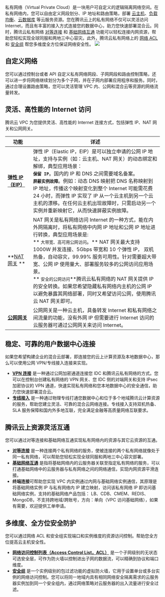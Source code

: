 
私有网络（Virtual Private Cloud）是一块用户可自定义的逻辑隔离网络空间。在私有网络内，您可以自由定义网段划分、IP 地址和路由策略，部署 [云主机](https://cloud.tencent.com/doc/product/213/495)、[负载均衡](https://cloud.tencent.com/doc/product/214/524)、[云数据库](https://cloud.tencent.com/doc/product/236) 等云服务资源。您在腾讯云上的私有网络不仅可以灵活访问 Internet，而且有丰富的接入方式连接您的数据中心，助力您快速部署混合云。同时，腾讯云私有网络 [对等连接](https://cloud.tencent.com/doc/product/215/5000) 和 [基础网络互通](https://cloud.tencent.com/doc/product/215/5002) 功能可以轻松连接内网资源，帮助您轻松实现全球同服和两地三中心容灾。此外，腾讯云私有网络上的 [网络 ACL](https://cloud.tencent.com/doc/product/215/5132) 和 [安全组](https://cloud.tencent.com/doc/product/213/500) 帮您多维度全方位保证网络安全性。
![](//mccdn.qcloud.com/static/img/1d46050c949ddd8dbe75342638824e09/image.png)

## 自定义网络
您可以通过控制台或者 API 自定义私有网络网段、子网网段和路由控制策略，还可以进一步将网络继续划分为多个子网，并在子网内部署应用程序和服务。同时，通过合理设置路由策略，您可以灵活管理 VPC 内、公网和混合云等资源的网络流量转发。

## 灵活、高性能的 Internet 访问
腾讯云 VPC 为您提供灵活、高性能的 Internet 连接方式，包括弹性 IP、NAT 网关和公网网关。

| 功能 | 详述 |
|---------|---------|
|[**弹性 IP（EIP）**](https://cloud.tencent.com/doc/product/213/1941) | 弹性 IP（Elastic IP，EIP）是可以独立申请的公网 IP 地址，支持与实例（如：云主机、NAT 网关）的动态绑定和解绑，典型应用场景：<br>**`保留 IP`**。国内的  IP 和 DNS 之间需要域名备案。<br>**`屏蔽实例故障`**。例如：动态 DNS 映射把 DNS 名称映射到 IP 地址，传播这个映射变化到整个 Internet 可能需花费 24 小时，而弹性 IP 实现了 IP 从一个云主机到另一个云主机的漂移。在任何云主机出现故障时，只需启动另一个实例并重新映射它，从而快速屏蔽实例故障。|
|**[NAT 网关](https://cloud.tencent.com/document/product/215/5249) **|NAT 网关是私有网络访问 Internet 的一种方式，能在内外网隔离时，将私有网络中内网 IP 地址和公网 IP 地址进行转换，典型应用场景是:  <br>** `大带宽、高可用公网访问`。** NAT 网关最大支持 1000W 并发连接、5Gbps 带宽和 10 个弹性 IP， 双机热备，自动容灾，99.99% 服务可用性。针对需要超大带宽、公网 IP 使用量大、部署服务较多的公网访问应用场景。<br>**  `安全的公网访问`**腾讯云私有网络的 NAT 网关提供 IP 的安全转换。如果您希望隐藏私有网络内主机的公网 IP 以避免暴露其网络部署，同时又希望访问公网，使用腾讯云 NAT 网关即可。| 
|**[公网网关](https://cloud.tencent.com/doc/product/215/4972)**| 公网网关是一种云主机，具备转发 Internet 和私有网络之间流量的功能，没有外网 IP 但需要进行 Internet 访问的云服务器可通过公网网关来访问 Internet。|

## 稳定、可靠的用户数据中心连接
如果您希望构建企业的混合云部署，即连接您的云上计算资源及本地数据中心，那么可以使用公网 VPN/专线接入连接来实现。
- **[VPN 连接](https://cloud.tencent.com/doc/product/215/4956)** 是一种通过公网加密通道连接您 IDC 和腾讯云私有网络的方式。您可以在控制台创建私有网络的 VPN 网关、您 IDC 侧的对端网关和支持 IPsec 加密协议的 VPN 通道，快速实现私有网络和您本地数据中心的安全通信，助力您快速部署混合云。
- **[专线接入](https://cloud.tencent.com/doc/product/215/4976)** 是一种通过物理专线打通您数据中心和位于多个地域腾讯云计算资源的服务，帮助您建立灵活、可靠的混合云网络连接。专线接入支持双机热备、SLA 服务保障和国内外多地互联，完全满足金融等高质量网络互联要求。

## 腾讯云上资源灵活互通
您可以通过对等连接和基础网络互通实现私有网络内的资源与其它云资源的互通。
- **[对等连接](https://cloud.tencent.com/document/product/215/5000)** 是一种连接两个私有网络的服务，使被连接的两个私有网络就像处于同一私有网络，可以帮助您轻松实现全球同服和两地三中心容灾部署。
- **[基础网络互通](https://cloud.tencent.com/doc/product/215/5002)** 是指将基础网络内的云服务器关联至指定私有网络的服务，可以打通基础网络中的云服务器与私有网络之间的网络通信，实现内网资源平滑连接。
- **终端连接**可帮助您实现 VPC 内实例通过内网与基础网络实例通信，其原理是将基础网络实例 IP 与私有网络内 IP 建立映射，访问该私有网络 IP 即访问基础网络实例，支持的基础网络产品包括： LB、CDB、CMEM、REDIS、MongoDB，不支持跨地域/跨账号，方向：单向（VPC 访问基础网络），如果有需要，欢迎提供工单申请。

## 多维度、全方位安全防护
您可以通过网络 ACL 和安全组实现端口和实例维度的资源访问控制。帮助您全方位提高云主机安全性。
- **[网络访问控制列表（Access Control List，ACL）](https://cloud.tencent.com/doc/product/215/5132)** 是一个子网级别的无状态可选安全层，可作为防火墙以控制进出子网的数据流，可以精确到协议和端口维度。
- **[安全组](https://cloud.tencent.com/doc/product/213/500)** 是一个实例级别的包过滤功能的虚拟防火墙，它用于设置单台或多台实例的网络访问控制。您可以将同一地域内具有相同网络安全隔离需求的云服务器实例加到同一个安全组内，通过网络策略对云服务器的出入流量进行安全过滤。







